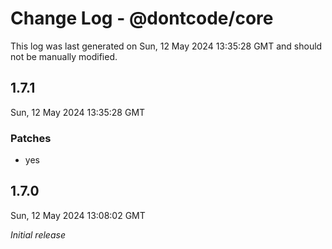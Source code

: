 # Change Log - @dontcode/core

This log was last generated on Sun, 12 May 2024 13:35:28 GMT and should not be manually modified.

## 1.7.1
Sun, 12 May 2024 13:35:28 GMT

### Patches

- yes

## 1.7.0
Sun, 12 May 2024 13:08:02 GMT

_Initial release_

